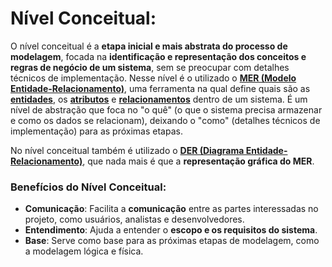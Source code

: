 # Nível Conceitual:

O nível conceitual é a **etapa inicial e mais abstrata do processo de modelagem**, focada na **identificação e representação dos conceitos e regras de negócio de um sistema**, sem se preocupar com detalhes técnicos de implementação. Nesse nível é o utilizado o [**MER (Modelo Entidade-Relacionamento)**](https://github.com/AlessandroMelo22/Resumos/blob/main/Modelagem_de_Dados/1-n%C3%ADvel-conceitual/MER-e-DER.md), uma ferramenta na qual define quais são as [**entidades**](https://github.com/AlessandroMelo22/Resumos/blob/main/Modelagem_de_Dados/1-n%C3%ADvel-conceitual/entidades-e-atributos.md), os [**atributos**](https://github.com/AlessandroMelo22/Resumos/blob/main/Modelagem_de_Dados/1-n%C3%ADvel-conceitual/entidades-e-atributos.md) e [**relacionamentos**](https://github.com/AlessandroMelo22/Resumos/blob/main/Modelagem_de_Dados/1-n%C3%ADvel-conceitual/entidades-e-atributos.md) dentro de um sistema.  É um nível de abstração que foca no "o quê" (o que o sistema precisa
armazenar e como os dados se relacionam), deixando o "como" (detalhes técnicos de implementação) para as próximas etapas.  

No nível conceitual também é utilizado o [**DER (Diagrama Entidade-Relacionamento)**](https://github.com/AlessandroMelo22/Resumos/blob/main/Modelagem_de_Dados/1-n%C3%ADvel-conceitual/MER-e-DER.md), que nada mais é que a **representação gráfica do MER**.

### Benefícios do Nível Conceitual:

- **Comunicação**: Facilita a **comunicação** entre as partes interessadas no projeto, como usuários, analistas e desenvolvedores. 
- **Entendimento**: Ajuda a entender o **escopo e os requisitos do sistema**.  
- **Base**: Serve como base para as próximas etapas de modelagem, como a modelagem lógica e física. 

